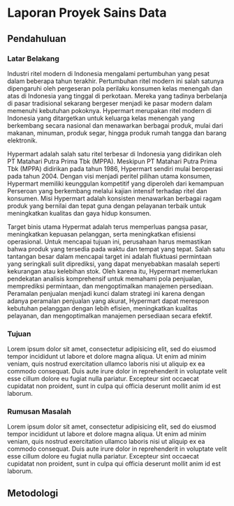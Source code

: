 # Laporan Proyek Sains Data 


## Pendahuluan 

### Latar Belakang

Industri ritel modern di Indonesia mengalami pertumbuhan yang pesat dalam beberapa tahun terakhir. Pertumbuhan ritel modern ini salah satunya dipengaruhi oleh pergeseran pola perilaku konsumen kelas menengah dan atas di Indonesia yang tinggal di perkotaan. Mereka yang tadinya berbelanja di pasar tradisional sekarang bergeser menjadi ke pasar modern dalam memenuhi kebutuhan pokoknya. Hypermart merupakan ritel modern di Indonesia yang ditargetkan untuk keluarga kelas menengah yang berkembang secara nasional dan menawarkan berbagai produk, mulai dari makanan, minuman, produk segar, hingga produk rumah tangga dan barang elektronik. 
  
Hypermart adalah salah satu ritel terbesar di Indonesia yang didirikan oleh PT Matahari Putra Prima Tbk (MPPA). Meskipun PT Matahari Putra Prima Tbk (MPPA) didirikan pada tahun 1986, Hypermart sendiri mulai beroperasi pada tahun 2004. Dengan visi menjadi peritel pilihan utama konsumen, Hypermart memiliki keunggulan kompetitif yang diperoleh dari kemampuan Perseroan yang berkembang melalui kajian intensif terhadap ritel dan konsumen. Misi Hypermart adalah konsisten menawarkan berbagai ragam produk yang bernilai dan tepat guna dengan pelayanan terbaik untuk meningkatkan kualitas dan gaya hidup konsumen. 
  
Target binis utama Hypermat adalah terus memperluas pangsa pasar, meningkatkan kepuasan pelanggan, serta meningkatkan efisiensi operasional. Untuk mencapai tujuan ini, perusahaan harus memastikan bahwa produk yang tersedia pada waktu dan tempat yang tepat. Salah satu tantangan besar dalam mencapai target ini adalah fluktuasi permintaan yang seringkali sulit diprediksi, yang dapat menyebabkan masalah seperti kekurangan atau kelebihan stok. Oleh karena itu, Hypermart memerlukan pendekatan analisis komprehensif untuk memahami pola penjualan, memprediksi permintaan, dan mengoptimalkan manajemen persediaan. Peramalan penjualan menjadi kunci dalam strategi ini karena dengan adanya peramalan penjualan yang akurat, Hypermart dapat merespon kebutuhan pelanggan dengan lebih efisien, meningkatkan kualitas pelayanan, dan mengoptimalkan manajemen persediaan secara efektif. 


### Tujuan 

Lorem ipsum dolor sit amet, consectetur adipisicing elit, sed do eiusmod tempor incididunt ut labore et dolore magna aliqua. Ut enim ad minim veniam, quis nostrud exercitation ullamco laboris nisi ut aliquip ex ea commodo consequat. Duis aute irure dolor in reprehenderit in voluptate velit esse cillum dolore eu fugiat nulla pariatur. Excepteur sint occaecat cupidatat non proident, sunt in culpa qui officia deserunt mollit anim id est laborum.

### Rumusan Masalah


Lorem ipsum dolor sit amet, consectetur adipisicing elit, sed do eiusmod tempor incididunt ut labore et dolore magna aliqua. Ut enim ad minim veniam, quis nostrud exercitation ullamco laboris nisi ut aliquip ex ea commodo consequat. Duis aute irure dolor in reprehenderit in voluptate velit esse cillum dolore eu fugiat nulla pariatur. Excepteur sint occaecat cupidatat non proident, sunt in culpa qui officia deserunt mollit anim id est laborum.

## Metodologi
